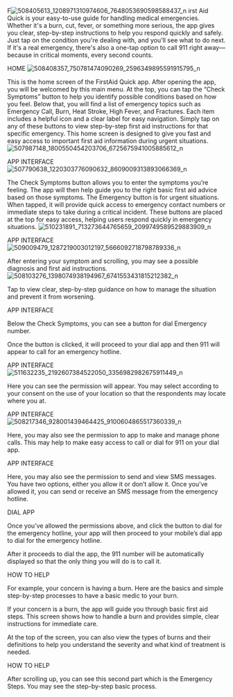F![508405613_1208971310974606_7648053690598588437_n](https://github.com/user-attachments/assets/c17749ae-677b-4c79-9246-1ec0ffaecc9c)
irst Aid Quick is your easy-to-use guide for handling medical emergencies. Whether it's a burn, cut, fever, or something more serious, the app gives you clear, step-by-step instructions to help you respond quickly and safely. Just tap on the condition you're dealing with, and you'll see what to do next. If it's a real emergency, there's also a one-tap option to call 911 right away—because in critical moments, every second counts.

HOME
![508408357_750781474090269_2596349895591915795_n](https://github.com/user-attachments/assets/88b9e0ce-810a-4d61-8e6f-311926925ae1)

This is the home screen of the FirstAid Quick app. After opening the app, you will be welcomed by this main menu. At the top, you can tap the “Check Symptoms” button to help you identify possible conditions based on how you feel.
Below that, you will find a list of emergency topics such as Emergency Call, Burn, Heat Stroke, High Fever, and Fractures. Each item includes a helpful icon and a clear label for easy navigation.
Simply tap on any of these buttons to view step-by-step first aid instructions for that specific emergency. This home screen is designed to give you fast and easy access to important first aid information during urgent situations.
![507987148_1800550454203706_6725675941005885612_n](https://github.com/user-attachments/assets/ab6a89df-4487-42a8-b22c-2c7cbf21a0e9)

APP INTERFACE 
![507790638_1220303776090632_8609009313893066369_n](https://github.com/user-attachments/assets/fd6da8a9-d700-4cb5-a98f-855abbcf0dab)

The Check Symptoms button allows you to enter the symptoms you’re feeling. The app will then help guide you to the right basic first aid advice based on those symptoms.
The Emergency button is for urgent situations. When tapped, it will provide quick access to emergency contact numbers or immediate steps to take during a critical incident.
These buttons are placed at the top for easy access, helping users respond quickly in emergency situations.
![510231891_713273644765659_2099749589529883909_n](https://github.com/user-attachments/assets/c78f4dcb-161f-48cc-94cd-dfe96bad94e6)

APP INTERFACE
![509009479_1287219003012197_5666092718798789336_n](https://github.com/user-attachments/assets/b396d400-4bc8-417a-b66d-845c59583d30)

After entering your symptom and scrolling, you may see a possible diagnosis and first aid instructions.
![508103276_1398074938194967_6741553431815212382_n](https://github.com/user-attachments/assets/d640d87e-902a-44a3-9d81-4753b7be69ed)

Tap to view clear, step-by-step guidance on how to manage the situation and prevent it from worsening.

APP INTERFACE

Below the Check Symptoms, you can see a button for dial Emergency number.

Once the button is clicked, it will proceed to your dial app and then 911 will appear to call for an emergency hotline. 

APP INTERFACE
![511632235_2192607384522050_3356982982675911449_n](https://github.com/user-attachments/assets/3cc0f15c-8fa6-4552-b53b-c83e65aaafb9)


Here you can see the permission will appear. You may select according to your consent on the use of your location so that the respondents may locate where you at. 

APP INTERFACE
![508217346_928001439464425_9100604865517360339_n](https://github.com/user-attachments/assets/c9cfd6e4-511d-4cf9-b2ac-1f6fe977f027)

Here, you may also see the permission to app to make and manage phone calls. This may help to make easy access to call or dial for 911 on your dial app. 

APP INTERFACE

Here, you may also see the permission to send and view SMS messages. You have two options, either you allow it or don’t allow it. Once you’ve allowed it, you can send or receive an SMS message from the emergency hotline. 

DIAL APP 

Once you’ve allowed the permissions above, and click the button to dial for the emergency hotline, your app will then proceed to your mobile’s dial app to dial for the emergency hotline. 

After it proceeds to dial the app, the 911 number will be automatically displayed so that the only thing you will do is to call it. 

HOW TO HELP

For example, your concern is having a burn. Here are the basics and simple step-by-step processes to have a basic medic to your burn. 

If your concern is a burn, the app will guide you through basic first aid steps.
This screen shows how to handle a burn and provides simple, clear instructions for immediate care.

At the top of the screen, you can also view the types of burns and their definitions
to help you understand the severity and what kind of treatment is needed.

HOW TO HELP

After scrolling up, you can see this
second part which is the Emergency
Steps. You may see the step-by-step 
basic process. 
